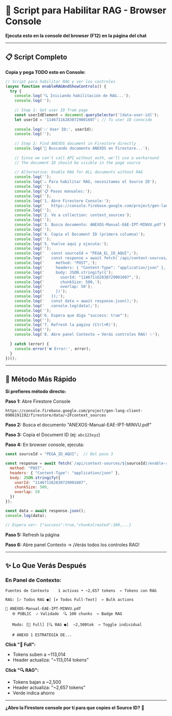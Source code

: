 # 🚀 Script para Habilitar RAG - Browser Console

**Ejecuta esto en la console del browser (F12) en la página del chat**

---

## 📋 Script Completo

**Copia y pega TODO esto en Console:**

```javascript
// Script para habilitar RAG y ver los controles
(async function enableRAGAndShowControls() {
  try {
    console.log('🔍 Iniciando habilitación de RAG...');
    console.log('');
    
    // Step 1: Get user ID from page
    const userIdElement = document.querySelector('[data-user-id]');
    let userId = '114671162830729001607'; // Tu user ID conocido
    
    console.log('✅ User ID:', userId);
    console.log('');
    
    // Step 2: Find ANEXOS document in Firestore directly
    console.log('📄 Buscando documento ANEXOS en Firestore...');
    
    // Since we can't call API without auth, we'll use a workaround
    // The document ID should be visible in the page source
    
    // Alternative: Enable RAG for ALL documents without RAG
    console.log('');
    console.log('⚠️ Para habilitar RAG, necesitamos el Source ID');
    console.log('');
    console.log('📋 Pasos manuales:');
    console.log('');
    console.log('1. Abre Firestore Console:');
    console.log('   https://console.firebase.google.com/project/gen-lang-client-0986191192/firestore');
    console.log('');
    console.log('2. Ve a collection: context_sources');
    console.log('');
    console.log('3. Busca documento: ANEXOS-Manual-EAE-IPT-MINVU.pdf');
    console.log('');
    console.log('4. Copia el Document ID (primera columna)');
    console.log('');
    console.log('5. Vuelve aquí y ejecuta:');
    console.log('');
    console.log('   const sourceId = "PEGA_EL_ID_AQUI";');
    console.log('   const response = await fetch(`/api/context-sources/${sourceId}/enable-rag`, {');
    console.log('     method: "POST",');
    console.log('     headers: { "Content-Type": "application/json" },');
    console.log('     body: JSON.stringify({');
    console.log('       userId: "114671162830729001607",');
    console.log('       chunkSize: 500,');
    console.log('       overlap: 50');
    console.log('     })');
    console.log('   });');
    console.log('   const data = await response.json();');
    console.log('   console.log(data);');
    console.log('');
    console.log('6. Espera que diga "success: true"');
    console.log('');
    console.log('7. Refresh la página (Ctrl+R)');
    console.log('');
    console.log('8. Abre panel Contexto → Verás controles RAG! ✨');
    
  } catch (error) {
    console.error('❌ Error:', error);
  }
})();
```

---

## 🎯 Método Más Rápido

**Si prefieres método directo:**

**Paso 1:** Abre Firestore Console
```
https://console.firebase.google.com/project/gen-lang-client-0986191192/firestore/data/~2Fcontext_sources
```

**Paso 2:** Busca el documento "ANEXOS-Manual-EAE-IPT-MINVU.pdf"

**Paso 3:** Copia el Document ID (ej: `abc123xyz`)

**Paso 4:** En browser console, ejecuta:
```javascript
const sourceId = "PEGA_ID_AQUI";  // Del paso 3

const response = await fetch(`/api/context-sources/${sourceId}/enable-rag`, {
  method: "POST",
  headers: { "Content-Type": "application/json" },
  body: JSON.stringify({
    userId: "114671162830729001607",
    chunkSize: 500,
    overlap: 50
  })
});

const data = await response.json();
console.log(data);

// Espera ver: {"success":true,"chunksCreated":100,...}
```

**Paso 5:** Refresh la página

**Paso 6:** Abre panel Contexto → ¡Verás todos los controles RAG!

---

## ✨ Lo Que Verás Después

### En Panel de Contexto:

```
Fuentes de Contexto    1 activas • ~2,657 tokens  ← Tokens con RAG

RAG: [✓ Todos RAG ●] [✗ Todos Full-Text]  ← Bulk actions

📄 ANEXOS-Manual-EAE-IPT-MINVU.pdf
   🌐 PUBLIC  ✓ Validado  🔍 100 chunks  ← Badge RAG
   
   Modo: [📝 Full] [🔍 RAG ●]  ~2,500tok  ← Toggle individual
   
   # ANEXO 1 ESTRATEGIA DE...
```

**Click "📝 Full":**
- Tokens suben a ~113,014
- Header actualiza: "~113,014 tokens"

**Click "🔍 RAG":**
- Tokens bajan a ~2,500
- Header actualiza: "~2,657 tokens"
- Verde indica ahorro

---

**¿Abro la Firestore console por ti para que copies el Source ID?** 🚀
